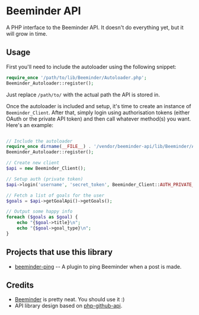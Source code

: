 Beeminder API
=============

A PHP interface to the Beeminder API. It doesn't do everything yet, but it will
grow in time.


Usage
-----

First you'll need to include the autoloader using the following snippet:

```php
require_once '/path/to/lib/Beeminder/Autoloader.php';
Beeminder_Autoloader::register();
```

Just replace `/path/to/` with the actual path the API is stored in.

Once the autoloader is included and setup, it's time to create an instance of
`Beeminder_Client`. After that, simply login using authorisation tokens (either
OAuth or the private API token) and then call whatever method(s) you
want. Here's an example:

```php

// Include the autoloader
require_once dirname(__FILE__) . '/vendor/beeminder-api/lib/Beeminder/Autoloader.php';
Beeminder_Autoloader::register();

// Create new client
$api = new Beeminder_Client();

// Setup auth (private token)
$api->login('username', 'secret_token', Beeminder_Client::AUTH_PRIVATE_TOKEN);

// Fetch a list of goals for the user
$goals = $api->getGoalApi()->getGoals();

// Output some happy info
foreach ($goals as $goal) {
    echo "{$goal->title}\n";
    echo "{$goal->goal_type}\n";
}

```


Projects that use this library
------------------------------

* [beeminder-ping](http://github.com/sodaware/beeminder-ping/) -- A plugin to
  ping Beeminder when a post is made.


Credits
-------

* [Beeminder](https://www.beeminder.com/) is pretty neat. You should use it :)
* API library design based on [php-github-api](https://github.com/ornicar/php-github-api/).
